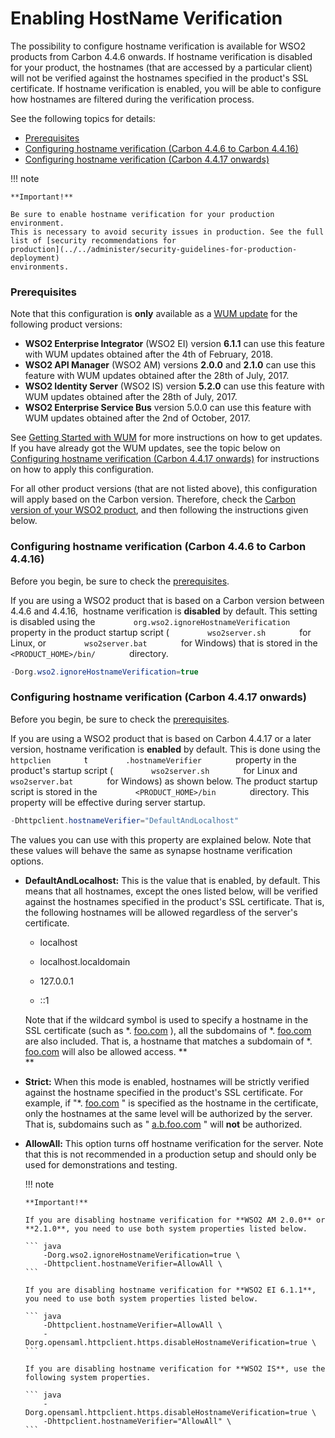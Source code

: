 # Enabling HostName Verification

The possibility to configure hostname verification is available for WSO2
products from Carbon 4.4.6 onwards. If hostname verification is disabled
for your product, the hostnames (that are accessed by a particular
client) will not be verified against the hostnames specified in the
product's SSL certificate. If hostname verification is enabled, you will
be able to configure how hostnames are filtered during the verification
process.

See the following topics for details:

-   [Prerequisites](#EnablingHostNameVerification-Prerequisites)
-   [Configuring hostname verification (Carbon 4.4.6 to Carbon
    4.4.16)](#EnablingHostNameVerification-Configuringhostnameverification(Carbon4.4.6toCarbon4.4.16))
-   [Configuring hostname verification (Carbon 4.4.17
    onwards)](#EnablingHostNameVerification-hostname_verification_newConfiguringhostnameverification(Carbon4.4.17onwards))

!!! note
    
    **Important!**
    
    Be sure to enable hostname verification for your production environment.
    This is necessary to avoid security issues in production. See the full
    list of [security recommendations for
    production](../../administer/security-guidelines-for-production-deployment)
    environments.
    

### Prerequisites

Note that this configuration is **only** available as a [WUM
update](https://docs.wso2.com/display/updates/Using+WSO2+Update+Manager)
for the following product versions:

-   **WSO2 Enterprise Integrator** (WSO2 EI) version **6.1.1** can use
    this feature with WUM updates obtained after the 4th of
    February, 2018.
-   **WSO2 API Manager** (WSO2 AM) versions **2.0.0** and **2.1.0** can
    use this feature with WUM updates obtained after the 28th of
    July, 2017.
-   **WSO2 Identity Server** (WSO2 IS) version **5.2.0** can use this
    feature with WUM updates obtained after the 28th of July, 2017.
-   **WSO2 Enterprise Service Bus** version 5.0.0 can use this feature
    with WUM updates obtained after the 2nd of October, 2017.

See [Getting Started with
WUM](https://docs.wso2.com/display/updates/Getting+Continuous+Updates)
for more instructions on how to get updates. If you have already got the
WUM updates, see the topic below on [Configuring hostname verification
(Carbon 4.4.17
onwards)](#EnablingHostNameVerification-hostname-verification-new) for
instructions on how to apply this configuration.

For all other product versions (that are not listed above), this
configuration will apply based on the Carbon version. Therefore, check
the [Carbon version of your WSO2
product](https://wso2.com/products/carbon/release-matrix/), and then
following the instructions given below.

### Configuring hostname verification (Carbon 4.4.6 to Carbon 4.4.16)

Before you begin, be sure to check the
[prerequisites](#EnablingHostNameVerification-Prerequisites).

If you are using a WSO2 product that is based on a Carbon version
between 4.4.6 and 4.4.16,  hostname verification is **disabled** by
default. This setting is disabled using the
`         org.wso2.ignoreHostnameVerification        ` property in the
product startup script ( `         wso2server.sh        ` for Linux, or
`         wso2server.bat        ` for Windows) that is stored in the
`         <PRODUCT_HOME>/bin/        ` directory.

``` java
-Dorg.wso2.ignoreHostnameVerification=true
```

### Configuring hostname verification (Carbon 4.4.17 onwards)

Before you begin, be sure to check the
[prerequisites](#EnablingHostNameVerification-Prerequisites).

If you are using a WSO2 product that is based on Carbon 4.4.17 or a
later version, hostname verification is **enabled** by default. This is
done using the `         httpclien        ` t
`         .hostnameVerifier        ` property in the product's startup
script ( `         wso2server.sh        ` for Linux and
`         wso2server.bat        ` for Windows) as shown below. The
product startup script is stored in the
`         <PRODUCT_HOME>/bin        ` directory. This property will be
effective during server startup.

``` java
-Dhttpclient.hostnameVerifier="DefaultAndLocalhost"
```

The values you can use with this property are explained below. Note that
these values will behave the same as synapse hostname verification
options.

-   **DefaultAndLocalhost:** This is the value that is enabled, by
    default. This means that all hostnames, except the ones listed
    below, will be verified against the hostnames specified in the
    product's SSL certificate. That is, the following hostnames will be
    allowed regardless of the server's certificate.

    -   localhost

    -   localhost.localdomain

    -   127.0.0.1

    -   ::1

    Note that if the wildcard symbol is used to specify a hostname in
    the SSL certificate (such as \*. [foo.com](http://foo.com/) ), all
    the subdomains of \*. [foo.com](http://foo.com/) are also included.
    That is, a hostname that matches a subdomain of \*.
    [foo.com](http://foo.com/) will also be allowed access. **  
    **

-   **Strict:** When this mode is enabled, hostnames will be strictly
    verified against the hostname specified in the product's SSL
    certificate. For example, if "\*. [foo.com](http://foo.com/) " is
    specified as the hostname in the certificate, only the hostnames at
    the same level will be authorized by the server. That is, subdomains
    such as " [a.b.foo.com](http://a.b.foo.com/) " will **not** be
    authorized.

-   **AllowAll:** This option turns off hostname verification for the
    server. Note that this is not recommended in a production setup and
    should only be used for demonstrations and testing.

    !!! note
    
        **Important!**
    
        If you are disabling hostname verification for **WSO2 AM 2.0.0** or
        **2.1.0**, you need to use both system properties listed below.
    
        ``` java
            -Dorg.wso2.ignoreHostnameVerification=true \
            -Dhttpclient.hostnameVerifier=AllowAll \
        ```
    
        If you are disabling hostname verification for **WSO2 EI 6.1.1**,
        you need to use both system properties listed below.
    
        ``` java
            -Dhttpclient.hostnameVerifier=AllowAll \
            -Dorg.opensaml.httpclient.https.disableHostnameVerification=true \
        ```
    
        If you are disabling hostname verification for **WSO2 IS**, use the
        following system properties.
    
        ``` java
            -Dorg.opensaml.httpclient.https.disableHostnameVerification=true \
            -Dhttpclient.hostnameVerifier="AllowAll" \
        ```
    

